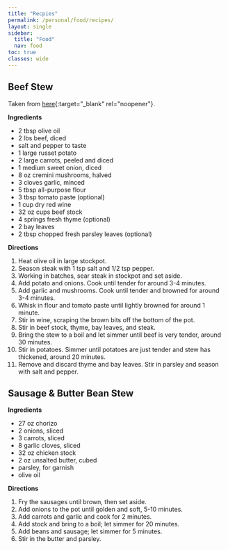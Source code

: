 ```yaml
---
title: "Recpies"
permalink: /personal/food/recipes/
layout: single
sidebar:
  title: "Food"
  nav: food
toc: true
classes: wide
---
```


## Beef Stew
Taken from [here](https://damndelicious.net/2020/02/29/best-ever-beef-stew/){:target="_blank" rel="noopener"}.

**Ingredients**
- 2 tbsp olive oil
- 2 lbs beef, diced
- salt and pepper to taste
- 1 large russet potato
- 2 large carrots, peeled and diced
- 1 medium sweet onion, diced
- 8 oz cremini mushrooms, halved
- 3 cloves garlic, minced
- 5 tbsp all-purpose flour
- 3 tbsp tomato paste (optional)
- 1 cup dry red wine
- 32 oz cups beef stock
- 4 springs fresh thyme (optional)
- 2 bay leaves
- 2 tbsp chopped fresh parsley leaves (optional)

**Directions**
1. Heat olive oil in large stockpot.
2. Season steak with 1 tsp salt and 1/2 tsp pepper.
3. Working in batches, sear steak in stockpot and set aside.
4. Add potato and onions. Cook until tender for around 3-4 minutes.
5. Add garlic and mushrooms. Cook until tender and browned for around 3-4 minutes.
6. Whisk in flour and tomato paste until lightly browned for around 1 minute.
7. Stir in wine, scraping the brown bits off the bottom of the pot.
8. Stir in beef stock, thyme, bay leaves, and steak.
9. Bring the stew to a boil and let simmer until beef is very tender, around 30 minutes.
10. Stir in potatoes. Simmer until potatoes are just tender and stew has thickened, around 20 minutes.
11. Remove and discard thyme and bay leaves. Stir in parsley and season with salt and pepper.

## Sausage & Butter Bean Stew

**Ingredients**
- 27 oz chorizo
- 2 onions, sliced
- 3 carrots, sliced
- 8 garlic cloves, sliced
- 32 oz chicken stock
- 2 oz unsalted butter, cubed
- parsley, for garnish
- olive oil

**Directions**
1. Fry the sausages until brown, then set aside.
2. Add onions to the pot until golden and soft, 5-10 minutes.
3. Add carrots and garlic and cook for 2 minutes.
4. Add stock and bring to a boil; let simmer for 20 minutes.
5. Add beans and sausage; let simmer for 5 minutes.
6. Stir in the butter and parsley.
